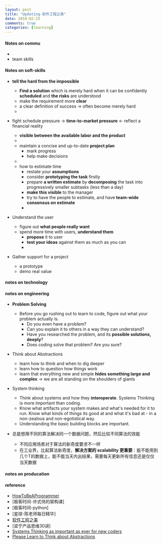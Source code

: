 ```yaml
---
layout: post
title: "Updating-软件工程之美"
date: 2019-02-23
comments: true
categories: [learning]
--- 
```


#### Notes on commu
  * 
  * team skills 

#### Notes on soft-skills 
  * **tell the hard from the impossible**  
    - **Find a solution** which is merely hard when it can be confidently **scheduled** and **the risks** are understood 
    - make the requirement more **clear** 
    - a clear definition of success -> often become merely hard 
    - 

  * fight schedule pressure -> **time-to-market pressure** <- reflect a financial reality 
    - **visible between the available labor and the product** 
    - 
    - maintain a concise and up-to-date **project plan** 
      + mark progress  
      + help make decisions 
    - 
    - how to estimate time 
      + restate your **assumptions**  
      + consider **prototyping the task** firstly 
      + prepare **a written estimate** by **decomposing** the task into progressively smaller subtasks (less than a day) 
      + **make this visible** to the manager  
      + try to have the people to estimate, and have **team-wide consensus on estimate**  
      + 

  * Understand the user 
    - figure out **what people really want** 
    - spend more time with users, **understand them**  
      + **propose** it to user 
      + **test your ideas** against them as much as you can 
      + 

  * Gather support for a project 
    - a prototype 
    - demo real value    


#### notes on technology 

#### notes on engineering 
  * **Problem Solving**  
    - Before you go rushing out to learn to code, figure out what your problem actually is. 
      + Do you even have a problem? 
      + Can you explain it to others in a way they can understand? 
      + Have you researched the problem, and its **possible solutions, deeply**? 
      + Does coding solve that problem? Are you sure? 

  * Think about Abstractions 
    - learn how to think and when to dig deeper 
    - learn how to question how things work 
    - learn that everything new and simple **hides something large and complex** -> we are all standing on the shoulders of giants 

  * System thinking 
    - Think about systems and how they **interoperate**. Systems Thinking is more important than coding. 
    - Know what artifacts your system makes and what's needed for it to run. Know what kinds of things its good at and what it's bad at - in a non-zealous and non-egotistical way. 
    - Understanding the basic building blocks are important. 

  * 总是想用不同的算法解决同一个数据问题，然后比较不同算法的效能 
    - 不同应用场景对于算法的新奇度要求不一样 
    - 在工业界，比起算法新奇度，**解决方案的 scalability 更重要**：能不能用到几个T的数据上，能不能当天内出结果，需要每天更新所有信息还是仅仅当天数据 

#### notes on producation 
  


#### reference 
* [HowToBeAProgrammer](https://github.com/braydie/HowToBeAProgrammer)
* [极客时间-许式伟的架构课] 
* [极客时间-python] 
* [星球-陈老师每日精华] 
* [软件工程之美](https://time.geekbang.org/column/158) 
* [梁宁产品思维30讲] 
* [Systems Thinking as important as ever for new coders](https://www.hanselman.com/blog/SystemsThinkingAsImportantAsEverForNewCoders.aspx) 
* [Please Learn to Think about Abstractions](https://www.hanselman.com/blog/PleaseLearnToThinkAboutAbstractions.aspx) 